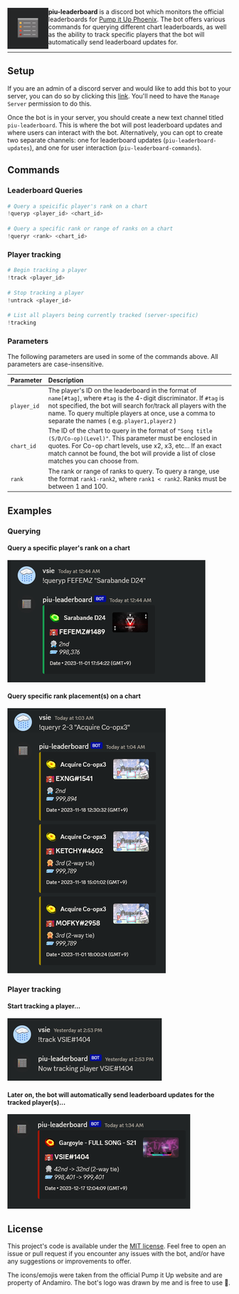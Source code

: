 <p>
<img align="left" style="width:92px" src="assets/logo.png" width="92px">

**piu-leaderboard** is a discord bot which monitors the official leaderboards for [Pump it Up Phoenix](https://phoenix.piugame.com/leaderboard/over_ranking.php). The bot offers various commands for querying different chart leaderboards, as well as the ability to track specific players that the bot will automatically send leaderboard updates for.

</p>

---

## Setup

If you are an admin of a discord server and would like to add this bot to your server, you can do so by clicking this [link](https://discord.com/api/oauth2/authorize?client_id=1190188505947701248&permissions=265216&scope=bot). You'll need to have the `Manage Server` permission to do this.

Once the bot is in your server, you should create a new text channel titled `piu-leaderboard`. This is where the bot will post leaderboard updates and where users can interact with the bot. Alternatively, you can opt to create two separate channels: one for leaderboard updates (`piu-leaderboard-updates`), and one for user interaction (`piu-leaderboard-commands`).

## Commands

### Leaderboard Queries
```python
# Query a speicific player's rank on a chart
!queryp <player_id> <chart_id>

# Query a specific rank or range of ranks on a chart
!queryr <rank> <chart_id>
```

### Player tracking
```python
# Begin tracking a player
!track <player_id>

# Stop tracking a player
!untrack <player_id>

# List all players being currently tracked (server-specific)
!tracking
```

### Parameters

The following parameters are used in some of the commands above. All parameters are case-insensitive.

| Parameter | Description |
| --- | :--- |
| `player_id` | The player's ID on the leaderboard in the format of `name[#tag]`, where `#tag` is the 4-digit discriminator. If `#tag` is not specified, the bot will search for/track all players with the name. To query multiple players at once, use a comma to separate the names ( e.g. `player1,player2` ) |
| `chart_id` | The ID of the chart to query in the format of `"Song title (S/D/Co-op)(Level)"`. This parameter must be enclosed in quotes. For Co-op chart levels, use x2, x3, etc... If an exact match cannot be found, the bot will provide a list of close matches you can choose from. |
| `rank` | The rank or range of ranks to query. To query a range, use the format `rank1-rank2`, where `rank1 < rank2`. Ranks must be between 1 and 100.  |

## Examples

### Querying

#### Query a specific player's rank on a chart

![example1](assets/ex_queryp.png) 

#### Query specific rank placement(s) on a chart

![example2](assets/ex_queryr.png)

### Player tracking

#### Start tracking a player...

![example3a](assets/ex_tracking.png)

#### Later on, the bot will automatically send leaderboard updates for the tracked player(s)...

![example3b](assets/ex_track.png)

## License

This project's code is available under the [MIT license](LICENSE). Feel free to open an issue or pull request if you encounter any issues with the bot, and/or have any suggestions or improvements to offer.

The icons/emojis were taken from the official Pump it Up website and are property of Andamiro. The bot's logo was drawn by me and is free to use 🙂.